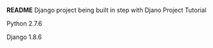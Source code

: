 **README**
Django project being built in step with Djano Project Tutorial

Python 2.7.6

Django 1.8.6